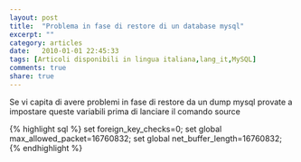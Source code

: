 ```yaml
---
layout: post
title:  "Problema in fase di restore di un database mysql"
excerpt: ""
category: articles
date:   2010-01-01 22:45:33
tags: [Articoli disponibili in lingua italiana,lang_it,MySQL]
comments: true
share: true
---
```


Se vi capita di avere problemi in fase di restore da un dump mysql provate a impostare queste variabili prima di lanciare il comando source

{% highlight sql %}
set foreign_key_checks=0;
set global max_allowed_packet=16760832;
set global net_buffer_length=16760832;
{% endhighlight %}

